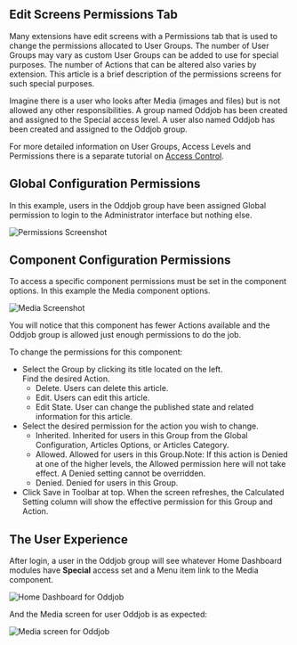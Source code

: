 <!-- Filename: Help4.x:Permissions / Display title: Permissions -->

## Edit Screens Permissions Tab

Many extensions have edit screens with a Permissions tab that is used to change 
the permissions allocated to User Groups. The number of User Groups may vary 
as custom User Groups can be added to use for special purposes. The 
number of Actions that can be altered also varies by extension. This article 
is a brief description of the permissions screens for such special 
purposes. 

Imagine there is a user who looks after Media (images and files) but 
is not allowed any other responsibilities. A group named Oddjob has been 
created and assigned to the Special access level. A user also named Oddjob has 
been created and assigned to the Oddjob group.

For more detailed information on User Groups, Access Levels and Permissions 
there is a separate tutorial on [Access Control](jdocmanual?article=user/users/access-control "").

## Global Configuration Permissions

In this example, users in the Oddjob group have been assigned Global 
permission to login to the Administrator interface but nothing else. 

![Permissions Screenshot](../../../en/images/common-elements/global-configuration-permissions-tab.png "")

## Component Configuration Permissions

To access a specific component permissions must be set in the component options. 
In this example the Media component options.

![Media Screenshot](../../../en/images/common-elements/media-options-permissions-tab.png "")

You will notice that this component has fewer Actions available and the Oddjob 
group is allowed just enough permissions to do the job.

To change the permissions for this component:

* Select the Group by clicking its title located on the left.<br>
    Find the desired Action.
    * Delete. Users can delete this article.
    * Edit. Users can edit this article.
    * Edit State. User can change the published state and related information for this article.
* Select the desired permission for the action you wish to change.
    * Inherited. Inherited for users in this Group from the Global Configuration, Articles Options, or Articles Category.
    * Allowed. Allowed for users in this Group.Note: If this action is Denied at one of the higher levels, the Allowed permission here will not take effect. A Denied setting cannot be overridden.
    * Denied. Denied for users in this Group.
* Click Save in Toolbar at top. When the screen refreshes, the Calculated Setting column will show the effective permission for this Group and Action.

## The User Experience

After login, a user in the Oddjob group will see whatever Home Dashboard 
modules have **Special** access set and a Menu item link to the Media component.

![Home Dashboard for Oddjob](../../../en/images/common-elements/home-dashboard-for-oddjob.png "")

And the Media screen for user Oddjob is as expected:

![Media screen for Oddjob](../../../en/images/common-elements/media-screen-for-oddjob.png "")
